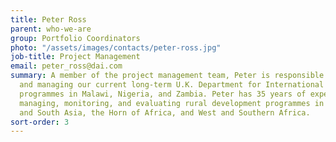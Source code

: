 ```yaml
---
title: Peter Ross
parent: who-we-are
group: Portfolio Coordinators
photo: "/assets/images/contacts/peter-ross.jpg"
job-title: Project Management
email: peter_ross@dai.com
summary: A member of the project management team, Peter is responsible for planning
  and managing our current long-term U.K. Department for International Development-funded
  programmes in Malawi, Nigeria, and Zambia. Peter has 35 years of experience of planning,
  managing, monitoring, and evaluating rural development programmes in Europe, Central
  and South Asia, the Horn of Africa, and West and Southern Africa.
sort-order: 3
---
```


